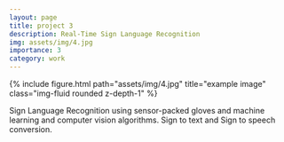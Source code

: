 ```yaml
---
layout: page
title: project 3
description: Real-Time Sign Language Recognition
img: assets/img/4.jpg
importance: 3
category: work
---
```


<div class="row">
    <div class="col-sm mt-3 mt-md-0">
        {% include figure.html path="assets/img/4.jpg" title="example image" class="img-fluid rounded z-depth-1" %}
    </div>
</div>

Sign Language Recognition using sensor-packed gloves and machine learning and computer vision algorithms. Sign to text and Sign to speech conversion.
